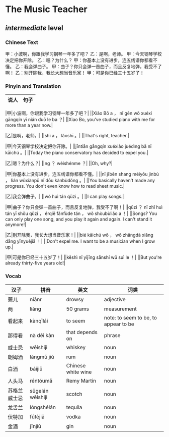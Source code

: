 # The Music Teacher
## *intermediate* level

### Chinese Text
甲：小波啊，你跟我学习钢琴一年多了吧？
乙：是啊，老师。
甲：今天钢琴学校决定把你开除。
乙：嗯？为什么？
甲：你基本上没有进步，连五线谱你都看不懂。
乙：我会弹曲子。
甲：曲子？你只会弹一首曲子，而且反复地弹，我受不了啊！
乙：别开除我，我长大想当音乐家！
甲：可是你已经三十五岁了！

### Pinyin and Translation
|说人|句子|
|----|----|

|甲|小波啊，你跟我学习钢琴一年多了吧？|
||Xiǎo Bō a ， nǐ gēn wǒ xuéxí gāngqín yī nián duō le ba ？|
||Xiao Bo, you've studied piano with me for more than a year now.|

|乙|是啊，老师。|
||shì a ， lǎoshī 。|
||That's right, teacher.|

|甲|今天钢琴学校决定把你开除。|
||jīntiān gāngqín xuéxiào juédìng bǎ nǐ kāichú 。|
||Today the piano conservatory has decided to expel you.|

|乙|嗯？为什么？|
||ng ？ wèishénme ？|
||Oh, why?|

|甲|你基本上没有进步，连五线谱你都看不懂。|
||nǐ jīběn shang méiyǒu jìnbù ， lián wǔxiànpǔ nǐ dōu kànbùdǒng 。|
||You basically haven't made any progress. You don't even know how to read sheet music.|

|乙|我会弹曲子。|
||wǒ huì tán qǔzi 。|
||I can play songs.|

|甲|曲子？你只会弹一首曲子，而且反复地弹，我受不了啊！|
||qǔzi ？ nǐ zhǐ huì tán yī shǒu qǔzi ， érqiě fǎnfùde tán ， wǒ shòubùliǎo a ！|
||Songs? You can only play one song, and you play it again and again. I can't stand it anymore!|

|乙|别开除我，我长大想当音乐家！|
||bié kāichú wǒ ， wǒ zhǎngdà xiǎng dāng yīnyuèjiā ！|
||Don't expel me. I want to be a musician when I grow up.|

|甲|可是你已经三十五岁了！|
||kěshì nǐ yǐjīng sānshí wǔ suì le ！|
||But you're already thirty-five years old!|
### Vocab
|汉子|拼音|英文|词类|
|----|----|----|----|
|蔫儿|niānr|drowsy|adjective|
|两|liǎng|50 grams|measurement|
|看起来|kànqǐlái|to seem|note: to seem to be, to appear to be|
|那得看|nà děi kàn|that depends on|phrase|
|威士忌|wēishiji|whiskey|noun|
|朗姆酒|lǎngmǔ jiǔ|rum|noun|
|白酒|báijiǔ|Chinese white wine|noun|
|人头马|réntóumǎ|Remy Martin|noun|
|苏格兰威士忌|sūgelán wēishiji|scotch|noun|
|龙舌兰|lóngshélán|tequila|noun|
|伏特加|fútèjiā|vodka|noun|
|金酒|jīnjiǔ|gin|noun|